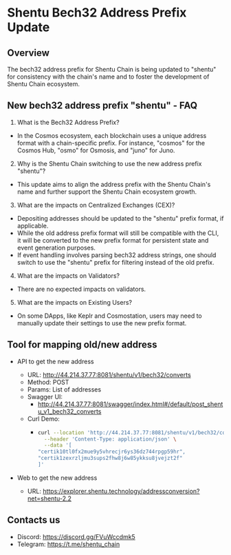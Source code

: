 # Shentu Bech32 Address Prefix Update

## Overview

The bech32 address prefix for Shentu Chain is being updated to "shentu" for consistency with the chain's name and to foster the development of Shentu Chain ecosystem.


## New bech32 address prefix "shentu" - FAQ

1. What is the Bech32 Address Prefix?

- In the Cosmos ecosystem, each blockchain uses a unique address format with a chain-specific prefix. For instance, "cosmos" for the Cosmos Hub, "osmo" for Osmosis, and "juno" for Juno.

2. Why is the Shentu Chain switching to use the new address prefix "shentu"?

- This update aims to align the address prefix with the Shentu Chain's name and further support the Shentu Chain ecosystem growth.

3. What are the impacts on Centralized Exchanges (CEX)?

- Depositing addresses should be updated to the "shentu" prefix format, if applicable. 
- While the old address prefix format will still be compatible with the CLI, it will be converted to the new prefix format for persistent state and event generation purposes.
- If event handling involves parsing bech32 address strings, one should switch to use the "shentu" prefix for filtering instead of the old prefix.

4. What are the impacts on Validators?

- There are no expected impacts on validators.

5. What are the impacts on Existing Users?

- On some DApps, like Keplr and Cosmostation, users may need to manually update their settings to use the new prefix format.

## Tool for mapping old/new address

- API to get the new address

    - URL: http://44.214.37.77:8081/shentu/v1/bech32/converts
    - Method: POST
    - Params: List of addresses
    - Swagger UI: 
      - http://44.214.37.77:8081/swagger/index.html#/default/post_shentu_v1_bech32_converts
    - Curl Demo:
      - ```bash
        curl --location 'http://44.214.37.77:8081/shentu/v1/bech32/converts' \
          --header 'Content-Type: application/json' \
          --data '[
        "certik10tl0fx2mue9y5vhrecjr6ys36dz744rpgp59hr",
        "certik1zexrzljmu3sups2fhw8j6w85ykksu8jvejzt2f"
        ]'

- Web to get the new address
  - URL:  https://explorer.shentu.technology/addressconversion?net=shentu-2.2

## Contacts us

- Discord:  https://discord.gg/FVuWccdmk5
- Telegram: https://t.me/shentu_chain

